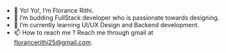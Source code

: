 - 👋 Yo! Yo!, I’m Florance Rithi.
- 👀 I’m budding FullStack developer who is passionate towards designing.
- 🌱 I’m currently learning UI/UX Design and Backend development.
- 📫 How to reach me ? Reach me through gmail at florancerithi25@gmail.com.

<!---
RithiFrancis/RithiFrancis is a ✨ special ✨ repository because its `README.md` (this file) appears on your GitHub profile.
You can click the Preview link to take a look at your changes.
--->
